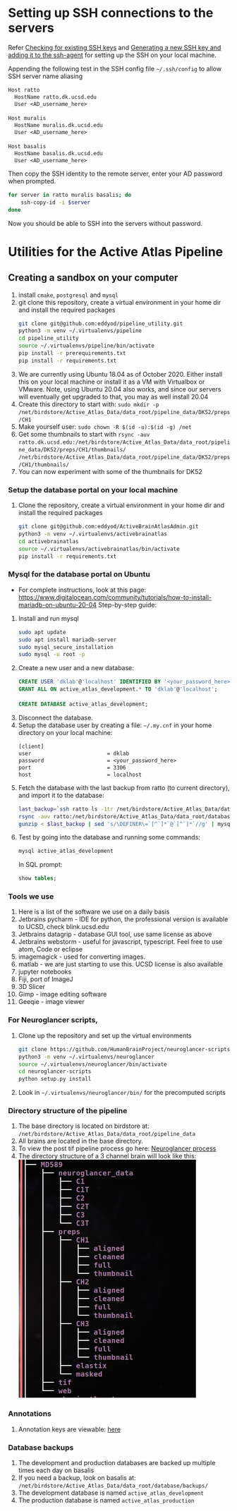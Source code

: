 # Setting up SSH connections to the servers
Refer [Checking for existing SSH keys](https://docs.github.com/en/free-pro-team@latest/github/authenticating-to-github/checking-for-existing-ssh-keys) and [Generating a new SSH key and adding it to the ssh-agent](https://docs.github.com/en/enterprise-server@2.19/github/authenticating-to-github/generating-a-new-ssh-key-and-adding-it-to-the-ssh-agent) for setting up the SSH on your local machine.

Appending the following test in the SSH config file `~/.ssh/config` to allow SSH server name aliasing
```
Host ratto
  HostName ratto.dk.ucsd.edu
  User <AD_username_here>

Host muralis
  HostName muralis.dk.ucsd.edu
  User <AD_username_here>

Host basalis
  HostName basalis.dk.ucsd.edu
  User <AD_username_here>
```

Then copy the SSH identity to the remote server, enter your AD password when prompted.
```bash
for server in ratto muralis basalis; do
    ssh-copy-id -i $server
done
```

Now you should be able to SSH into the servers without password.

# Utilities for the Active Atlas Pipeline
## Creating a sandbox on your computer
1. install `cmake`, `postgresql` and `mysql`
1. git clone this repository, create a virtual environment in your home dir and install the required packages
    ```bash
    git clone git@github.com:eddyod/pipeline_utility.git
    python3 -m venv ~/.virtualenvs/pipeline
    cd pipeline_utility
    source ~/.virtualenvs/pipeline/bin/activate
    pip install -r prerequirements.txt
    pip install -r requirements.txt
    ```
1. We are currently using Ubuntu 18.04 as of October 2020. Either install this on your local machine or install it
as a VM with Virtualbox or VMware. Note, using Ubuntu 20.04 also works, and since our servers will eventually 
get upgraded to that, you may as well install 20.04 
1. Create this directory to start with: `sudo mkdir -p /net/birdstore/Active_Atlas_Data/data_root/pipeline_data/DK52/preps/CH1` 
1. Make yourself user: `sudo chown -R $(id -u):$(id -g) /net`
1. Get some thumbnails to start with 
`rsync -auv ratto.dk.ucsd.edu:/net/birdstore/Active_Atlas_Data/data_root/pipeline_data/DK52/preps/CH1/thumbnails/ 
/net/birdstore/Active_Atlas_Data/data_root/pipeline_data/DK52/preps/CH1/thumbnails/`
1. You can now experiment with some of the thumbnails for DK52
### Setup the database portal on your local machine
1. Clone the repository, create a virtual environment in your home dir and install the required packages
    ```bash
    git clone git@github.com:eddyod/ActiveBrainAtlasAdmin.git
    python3 -m venv ~/.virtualenvs/activebrainatlas
    cd activebrainatlas
    source ~/.virtualenvs/activebrainatlas/bin/activate
    pip install -r requirements.txt
    ```
### Mysql for the database portal on Ubuntu
- For complete instructions, look at this page: https://www.digitalocean.com/community/tutorials/how-to-install-mariadb-on-ubuntu-20-04
Step-by-step guide:
1. Install and run mysql
    ```bash
    sudo apt update
    sudo apt install mariadb-server
    sudo mysql_secure_installation
    sudo mysql -u root -p
    ```
1. Create a new user and a new database:
    ```SQL
    CREATE USER 'dklab'@'localhost' IDENTIFIED BY '<your_password_here>';
    GRANT ALL ON active_atlas_development.* TO 'dklab'@'localhost';

    CREATE DATABASE active_atlas_development;
    ```
1. Disconnect the database.
1. Setup the database user by creating a file: `~/.my.cnf` in your home directory on your local machine:
    ```
    [client]
    user                        = dklab
    password                    = <your_password_here>
    port                        = 3306
    host                        = localhost
    ```
1. Fetch the database with the last backup from ratto (to current directory), and import it to the database:
    ```bash
    last_backup=`ssh ratto ls -1tr /net/birdstore/Active_Atlas_Data/data_root/database/backups/ | tail -1`
    rsync -auv ratto:/net/birdstore/Active_Atlas_Data/data_root/database/backups/$last_backup ./
    gunzip < $last_backup | sed 's/\DEFINER\=`[^`]*`@`[^`]*`//g' | mysql active_atlas_development
    ```
1. Test by going into the database and running some commands:
    ```bash
    mysql active_atlas_development
    ```
    In SQL prompt:
    ```SQL
    show tables;
    ```

### Tools we use
1. Here is a list of the software we use on a daily basis
1. Jetbrains pycharm - IDE for python, the professional version is available to UCSD, check blink.ucsd.edu
1. Jetbrains datagrip - database GUI tool, use same license as above
1. Jetbrains webstorm - useful for javascript, typescript. Feel free to use atom, Code or eclipse
1. imagemagick - used for converting images.
1. matlab - we are just starting to use this. UCSD license is also available
1. jupyter notebooks
1. Fiji, port of ImageJ
1. 3D Slicer 
1. Gimp - image editing software
1. Geeqie - image viewer

### For Neuroglancer scripts,
1. Clone up the repository and set up the virtual environments
    ```bash
    git clone https://github.com/HumanBrainProject/neuroglancer-scripts.git`
    python3 -m venv ~/.virtualenvs/neuroglancer
    source ~/.virtualenvs/neuroglancer/bin/activate
    cd neuroglancer-scripts
    python setup.py install
    ```
2. Look in `~/.virtualenvs/neuroglancer/bin/` for the precomputed scripts

### Directory structure of the pipeline
1. The base directory is located on birdstore at: `/net/birdstore/Active_Atlas_Data/data_root/pipeline_data`
2. All brains are located in the base directory.
3. To view the post tif pipeline process go here: [Neuroglancer process](PROCESS.md)
4. The directory structure of a 3 channel brain will look like this:
![MD589](./docs/images/MD589.tree.png)

### Annotations
1. Annotation keys are viewable: [here](https://activebrainatlas.ucsd.edu/annotation-keys.html)

### Database backups
1. The development and production databases are backed up multiple times each day on basalis
1. If you need a backup, look on basalis at: `/net/birdstore/Active_Atlas_Data/data_root/database/backups/`
1. The development database is named `active_atlas_development`
1. The production database is named `active_atlas_production`
